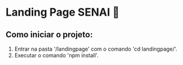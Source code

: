 # Landing Page SENAI 🚀
## Como iniciar o projeto:
1. Entrar na pasta '/landingpage' com o comando 'cd landingpage/'.
2. Executar o comando 'npm install'.




